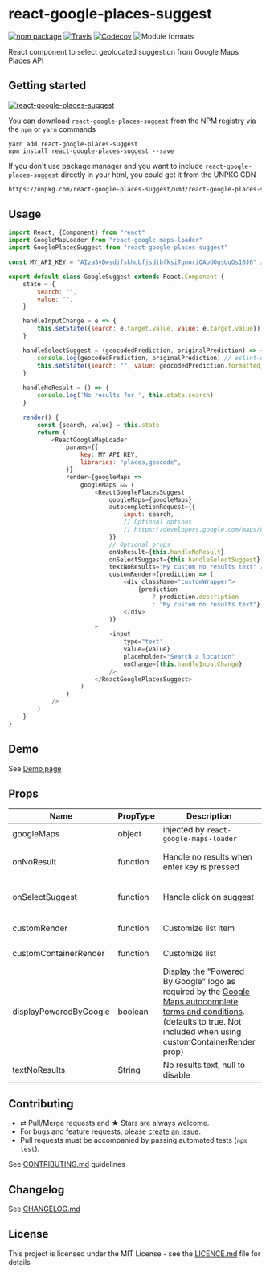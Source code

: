 # react-google-places-suggest

[![npm package][npm-badge]][npm] [![Travis][build-badge]][build]
[![Codecov][codecov-badge]][codecov] ![Module formats][module-formats]

React component to select geolocated suggestion from Google Maps Places API

## Getting started

[![react-google-places-suggest](https://nodei.co/npm/react-google-places-suggest.png?downloads=true&downloadRank=true&stars=true)](https://nodei.co/npm/react-google-places-suggest/)

You can download `react-google-places-suggest` from the NPM registry via the
`npm` or `yarn` commands

```shell
yarn add react-google-places-suggest
npm install react-google-places-suggest --save
```

If you don't use package manager and you want to include
`react-google-places-suggest` directly in your html, you could get it from the
UNPKG CDN

```html
https://unpkg.com/react-google-places-suggest/umd/react-google-places-suggest.js
```

## Usage

```js
import React, {Component} from "react"
import GoogleMapLoader from "react-google-maps-loader"
import GooglePlacesSuggest from "react-google-places-suggest"

const MY_API_KEY = "AIzaSyDwsdjfskhdbfjsdjbfksiTgnoriOAoUOgsUqOs10J0" // fake

export default class GoogleSuggest extends React.Component {
    state = {
        search: "",
        value: "",
    }

    handleInputChange = e => {
        this.setState({search: e.target.value, value: e.target.value})
    }

    handleSelectSuggest = (geocodedPrediction, originalPrediction) => {
        console.log(geocodedPrediction, originalPrediction) // eslint-disable-line
        this.setState({search: "", value: geocodedPrediction.formatted_address})
    }
    
    handleNoResult = () => {
        console.log('No results for ', this.state.search)
    }

    render() {
        const {search, value} = this.state
        return (
            <ReactGoogleMapLoader
                params={{
                    key: MY_API_KEY,
                    libraries: "places,geocode",
                }}
                render={googleMaps =>
                    googleMaps && (
                        <ReactGooglePlacesSuggest
                            googleMaps={googleMaps}
                            autocompletionRequest={{
                                input: search,
                                // Optional options
                                // https://developers.google.com/maps/documentation/javascript/reference?hl=fr#AutocompletionRequest
                            }}
                            // Optional props
                            onNoResult={this.handleNoResult}
                            onSelectSuggest={this.handleSelectSuggest}
                            textNoResults="My custom no results text" // null or "" if you want to disable the no results item
                            customRender={prediction => (
                                <div className="customWrapper">
                                    {prediction
                                        ? prediction.description
                                        : "My custom no results text"}
                                </div>
                            )}
                        >
                            <input
                                type="text"
                                value={value}
                                placeholder="Search a location"
                                onChange={this.handleInputChange}
                            />
                        </ReactGooglePlacesSuggest>
                    )
                }
            />
        )
    }
}
```

## Demo

See [Demo page][github-page]

## Props

| Name                   | PropType | Description                                                                                                                   | Example                                                                                             |
| ---------------------- | -------- | ----------------------------------------------------------------------------------------------------------------------------- | --------------------------------------------------------------------------------------------------- |
| googleMaps             | object   | injected by `react-google-maps-loader`                                                                                        | -                                                                                                   |
| onNoResult             | function | Handle no results when enter key is pressed                                                                                                     | `(geocodedPrediction, originalPrediction) => {console.log(geocodedPrediction, originalPrediction)}` |
| onSelectSuggest        | function | Handle click on suggest                                                                                                       | `(geocodedPrediction, originalPrediction) => {console.log(geocodedPrediction, originalPrediction)}` |
| customRender           | function | Customize list item                                                                                                           | `prediction => prediction ? prediction.description : "no results"`                                  |
| customContainerRender  | function | Customize list                                                                                                                | `items => <CustomWrapper>{items.map(item => <ItemWrapper>{item.description}</ItemWrapper>)}         |
| displayPoweredByGoogle | boolean  | Display the "Powered By Google" logo as required by the [Google Maps autocomplete terms and conditions](https://developers.google.com/maps/documentation/javascript/places-autocomplete#fig1). (defaults to true. Not included when using customContainerRender prop)
| textNoResults          | String   | No results text, null to disable                                                                                              | `No results`                                                                                        |

## Contributing

* ⇄ Pull/Merge requests and ★ Stars are always welcome.
* For bugs and feature requests, please [create an issue][github-issue].
* Pull requests must be accompanied by passing automated tests (`npm test`).

See [CONTRIBUTING.md](./CONTRIBUTING.md) guidelines

## Changelog

See [CHANGELOG.md](./CHANGELOG.md)

## License

This project is licensed under the MIT License - see the
[LICENCE.md](./LICENCE.md) file for details

[npm-badge]: https://img.shields.io/npm/v/react-google-places-suggest.svg?style=flat-square
[npm]: https://www.npmjs.org/package/react-google-places-suggest
[build-badge]: https://img.shields.io/travis/xuopled/react-google-places-suggest/master.svg?style=flat-square
[build]: https://travis-ci.org/xuopled/react-google-places-suggest
[codecov-badge]: https://img.shields.io/codecov/c/github/xuopled/react-google-places-suggest.svg?style=flat-square
[codecov]: https://codecov.io/gh/xuopled/react-google-places-suggest
[module-formats]: https://img.shields.io/badge/module%20formats-umd%2C%20cjs%2C%20esm-green.svg?style=flat-square
[github-page]: https://xuopled.github.io/react-google-places-suggest
[github-issue]: https://github.com/xuopled/react-google-places-suggest/issues/new

